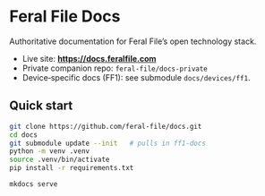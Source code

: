 # Feral File Docs

Authoritative documentation for Feral File’s open technology stack.

* Live site: **https://docs.feralfile.com**
* Private companion repo: `feral-file/docs-private`
* Device‑specific docs (FF1): see submodule `docs/devices/ff1`.

## Quick start

```bash
git clone https://github.com/feral-file/docs.git
cd docs
git submodule update --init   # pulls in ff1-docs
python -m venv .venv 
source .venv/bin/activate
pip install -r requirements.txt

mkdocs serve
```
